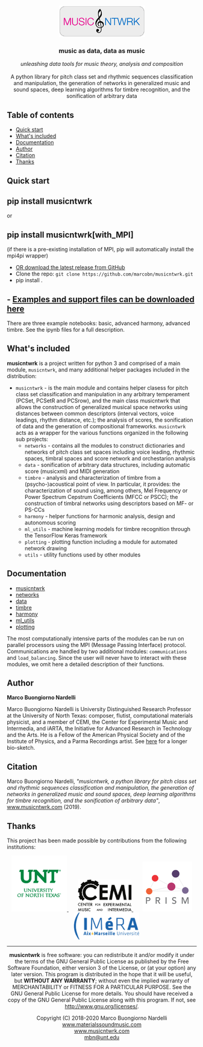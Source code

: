 <p></p>
<p align="center">
  <a href="https://www.musicntwrk.com">
    <img src="https://raw.githubusercontent.com/marcobn/musicntwrk/master/IMAGES/logo.png" alt="musicntwrk logo" height="84">
  </a>
</p>

<h3 align="center">music as data, data as music</h3>

<p align="center">
  <em>unleashing data tools for music theory, analysis and composition</em>
  <br>
  <br>
A python library for pitch class set and rhythmic sequences classification and manipulation, the generation of networks in generalized music and sound spaces, deep learning algorithms for timbre recognition, and the sonification of arbitrary data
<br>
</p>

## Table of contents

- [Quick start](#quick-start)
- [What's included](#whats-included)
- [Documentation](#documentation)
- [Author](#author)
- [Citation](#citation)
- [Thanks](#thanks)

## Quick start

## pip install musicntwrk
or
## pip install musicntwrk[with_MPI]
(if there is a pre-existing installation of MPI, pip will automatically install the mpi4pi wrapper)

- [OR download the latest release from GitHub](https://github.com/marcobn/musicntwrk/)
- Clone the repo: `git clone https://github.com/marcobn/musicntwrk.git`
- pip install .

## - [Examples and support files can be downloaded here](https://github.com/marcobn/musicntwrk/tree/master/musicntwrk-2.0/examples)
There are three example notebooks: basic, advanced harmony, advanced timbre. See the ipynb files for a full description.

## What's included
**musicntwrk** is a project written for python 3 and comprised of a main module, `musicntwrk`, and many additional helper packages included in the distribution:
- `musicntwrk` - is the main module and contains helper clasess for pitch class set classification and manipulation in any arbitrary temperament (PCSet, PCSetR and PCSrow), and the main class musicntwrk that allows the construction of generalized musical space networks using distances between common descriptors (interval vectors, voice leadings, rhythm distance, etc.); the analysis of scores, the sonification of data and the generation of compositional frameworks. `musicntwrk` acts as a wrapper for the various functions organized in the following sub projects:
  - `networks` - contains all the modules to construct dictionaries and networks of pitch class set spaces including voice leading, rhythmic spaces, timbral spaces and score network and orchestarion analysis 
  - `data` - sonification of arbitrary data structures, including automatic score (musicxml) and MIDI generation
  - `timbre` - analysis and characterization of timbre from a (psycho-)acoustical point of view. In particular, it provides: the characterization of sound using, among others, Mel Frequency or Power Spectrum Cepstrum Coefficients (MFCC or PSCC); the construction of timbral networks using descriptors based on MF- or PS-CCs
  - `harmony` - helper functions for harmonic analysis, design and autonomous scoring
  - `ml_utils` - machine learning models for timbre recognition through the TensorFlow Keras framework
  - `plotting` - plotting function including a module for automated network drawing
  - `utils` - utility functions used by other modules

## Documentation

- [musicntwrk](https://github.com/marcobn/musicntwrk/blob/master/DOCS/musicntwrk.md)
- [networks](https://github.com/marcobn/musicntwrk/blob/master/DOCS/networks.md)
- [data](https://github.com/marcobn/musicntwrk/blob/master/DOCS/data.md)
- [timbre](https://github.com/marcobn/musicntwrk/blob/master/DOCS/timbre.md)
- [harmony](https://github.com/marcobn/musicntwrk/blob/master/DOCS/harmony.md)
- [ml_utils](https://github.com/marcobn/musicntwrk/blob/master/DOCS/ml_utils.md)
- [plotting](https://github.com/marcobn/musicntwrk/blob/master/DOCS/plotting.md)

The most computationally intensive parts of the modules can be run on parallel processors using the MPI (Message Passing Interface) protocol. Communications are handled by two additional modules: `communications` and `load_balancing`. Since the user will never have to interact with these modules, we omit here a detailed description of their functions.

## Author

**Marco Buongiorno Nardelli**

Marco Buongiorno Nardelli is University Distinguished Research Professor at the University of North Texas: composer, flutist, computational materials physicist, and a member of CEMI, the Center for Experimental Music and Intermedia, and iARTA, the Initiative for Advanced Research in Technology and the Arts. He is a Fellow of the American Physical Society and of the Institute of Physics, and a Parma Recordings artist. See [here](https://www.materialssoundmusic.com/long-bio) for a longer bio-sketch.

## Citation

Marco Buongiorno Nardelli, _"musicntwrk, a python library for pitch class set and rhythmic sequences classification and manipulation, the generation of networks in generalized music and sound spaces, deep learning algorithms for timbre recognition, and the sonification of arbitrary data"_, www.musicntwrk.com (2019).

## Thanks

This project has been made possible by contributions from the following institutions:
<p align="center">
  <a href="https://www.unt.edu">
    <img src="https://raw.githubusercontent.com/marcobn/musicntwrk/master/IMAGES//unt.png" alt="UNT logo" height="148" align="bottom">
  </a>&ensp;&ensp;&ensp;
  <a href="https://cemi.music.unt.edu">
    <img src="https://raw.githubusercontent.com/marcobn/musicntwrk/master/IMAGES/cemi.png" alt="CEMI logo" height="84" align="bottom">
  </a>&ensp;&ensp;&ensp;
  <a href="https://www.prism.cnrs.fr">
    <img src="https://raw.githubusercontent.com/marcobn/musicntwrk/master/IMAGES/prism.png" alt="PRISM logo" height="132" align="bottom">
  </a>&ensp;&ensp;&ensp;
  <a href="https://imera.univ-amu.fr">
    <img src="https://raw.githubusercontent.com/marcobn/musicntwrk/master/IMAGES//imera.png" alt="IMeRA logo" height="72" align="bottom">
  </a>
</p>
<p>
<hr>
</p>

<p align="center">
<strong>musicntwrk</strong> is free software: you can redistribute it and/or modify it under the terms of the GNU General Public License as published by the Free Software Foundation, either version 3 of the License, or (at your option) any later version.
This program is distributed in the hope that it will be useful, but <strong>WITHOUT ANY WARRANTY</strong>; without even the implied warranty of MERCHANTABILITY or FITNESS FOR A PARTICULAR PURPOSE. See the GNU General Public License for more details.
You should have received a copy of the GNU General Public License along with this program. If not, see <a href="http://www.gnu.org/licenses/"> http://www.gnu.org/licenses/</a>.
</p>
<p></p>
<p align="center">
Copyright (C) 2018-2020 Marco Buongiorno Nardelli  <br>
<a href="https://www.materialssoundmusic.com"> www.materialssoundmusic.com <br>
<a href="https://www.musicntwrk.com"> www.musicntwrk.com <br>
<a href="mailto:mbn@unt.edu"> mbn@unt.edu <br>
</p>
